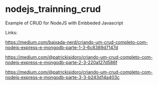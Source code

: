 # nodejs_trainning_crud
Example of CRUD for NodeJS with Embbeded Javascript

Links: 

https://medium.com/baixada-nerd/criando-um-crud-completo-com-nodejs-express-e-mongodb-parte-1-3-6c8389d7147d

https://medium.com/@patrickisidoro/criando-um-crud-completo-com-nodejs-express-e-mongodb-parte-2-3-220a127d586f

https://medium.com/@patrickisidoro/criando-um-crud-completo-com-nodejs-express-e-mongodb-parte-3-3-b243d14a403c

